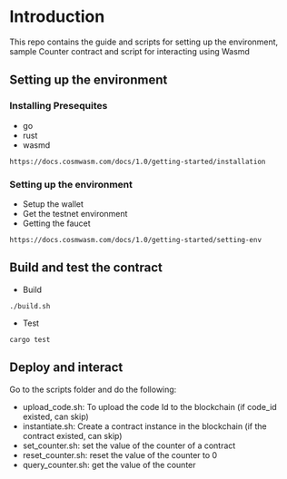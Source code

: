 # Introduction 
This repo contains the guide and scripts for setting up the environment, sample Counter contract and script for interacting using Wasmd 


## Setting up the environment 
### Installing Presequites 
- go 
- rust 
- wasmd 

``` 
https://docs.cosmwasm.com/docs/1.0/getting-started/installation
``` 

### Setting up the environment 
- Setup the wallet 
- Get the testnet environment 
- Getting the faucet 

```
https://docs.cosmwasm.com/docs/1.0/getting-started/setting-env
```

## Build and test the contract 
- Build 

```
./build.sh 
```
- Test 
```
cargo test 
```

## Deploy and interact 
Go to the scripts folder and do the following:
- upload_code.sh: To upload the code Id to the blockchain (if code_id existed, can skip)
- instantiate.sh: Create a contract instance in the blockchain (if the contract existed, can skip)
- set_counter.sh: set the value of the  counter of a contract 
- reset_counter.sh: reset the value of the counter to 0
- query_counter.sh: get the value of the counter 